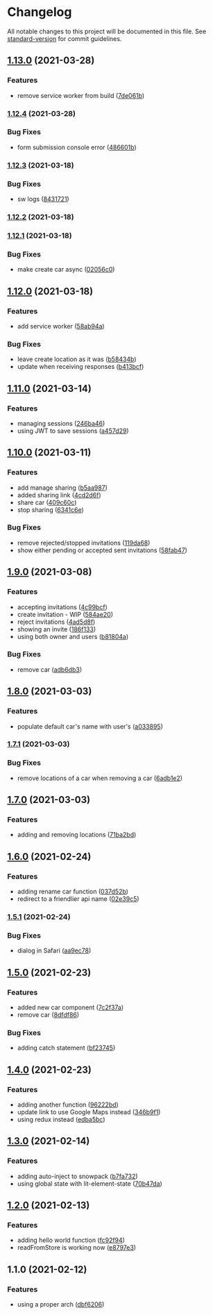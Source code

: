 # Changelog

All notable changes to this project will be documented in this file. See [standard-version](https://github.com/conventional-changelog/standard-version) for commit guidelines.

## [1.13.0](https://github.com/jdvivar/wheres-our-car-app/compare/v1.12.4...v1.13.0) (2021-03-28)


### Features

* remove service worker from build ([7de061b](https://github.com/jdvivar/wheres-our-car-app/commit/7de061b8e035e974b4d9a76e454e049209330105))

### [1.12.4](https://github.com/jdvivar/wheres-our-car-app/compare/v1.12.3...v1.12.4) (2021-03-28)


### Bug Fixes

* form submission console error ([486601b](https://github.com/jdvivar/wheres-our-car-app/commit/486601ba8c6049a450a9fd2e412bada6797c347a))

### [1.12.3](https://github.com/jdvivar/wheres-our-car-app/compare/v1.12.2...v1.12.3) (2021-03-18)


### Bug Fixes

* sw logs ([8431721](https://github.com/jdvivar/wheres-our-car-app/commit/8431721fff50f6cd8b87f76ce265c3585ce2a676))

### [1.12.2](https://github.com/jdvivar/wheres-our-car-app/compare/v1.12.1...v1.12.2) (2021-03-18)

### [1.12.1](https://github.com/jdvivar/wheres-our-car-app/compare/v1.12.0...v1.12.1) (2021-03-18)


### Bug Fixes

* make create car async ([02056c0](https://github.com/jdvivar/wheres-our-car-app/commit/02056c0b3d30acb6ba942ae2518081fab968aa9c))

## [1.12.0](https://github.com/jdvivar/wheres-our-car-app/compare/v1.11.0...v1.12.0) (2021-03-18)


### Features

* add service worker ([58ab94a](https://github.com/jdvivar/wheres-our-car-app/commit/58ab94a68c6db2d40004817e0d6613c0cf1e92c3))


### Bug Fixes

* leave create location as it was ([b58434b](https://github.com/jdvivar/wheres-our-car-app/commit/b58434b9e5b13225962d51185943ab25d6886da3))
* update when receiving responses ([b413bcf](https://github.com/jdvivar/wheres-our-car-app/commit/b413bcfd10be5b2b8f24ba9e9cdeca9e4504c2b0))

## [1.11.0](https://github.com/jdvivar/wheres-our-car-app/compare/v1.10.0...v1.11.0) (2021-03-14)


### Features

* managing sessions ([246ba46](https://github.com/jdvivar/wheres-our-car-app/commit/246ba46378c17020de44ad288fa1b0d041e50777))
* using JWT to save sessions ([a457d29](https://github.com/jdvivar/wheres-our-car-app/commit/a457d292660bd3c8d65d3821eb34d4304e8196d7))

## [1.10.0](https://github.com/jdvivar/wheres-our-car-app/compare/v1.9.0...v1.10.0) (2021-03-11)


### Features

* add manage sharing ([b5aa987](https://github.com/jdvivar/wheres-our-car-app/commit/b5aa9875592c34bd83ccc6456da8bd2b40f72778))
* added sharing link ([4cd2d6f](https://github.com/jdvivar/wheres-our-car-app/commit/4cd2d6f797d5e2827396ef226147f6e3ff01ed8f))
* share car ([409c60c](https://github.com/jdvivar/wheres-our-car-app/commit/409c60c977bad7b38e934c4263cfd8bf11378557))
* stop sharing ([6341c6e](https://github.com/jdvivar/wheres-our-car-app/commit/6341c6e0631f6c6441fcb02dd0da7811e00e194f))


### Bug Fixes

* remove rejected/stopped invitations ([119da68](https://github.com/jdvivar/wheres-our-car-app/commit/119da68395298216678bf6530e9aabd8270e0156))
* show either pending or accepted sent invitations ([58fab47](https://github.com/jdvivar/wheres-our-car-app/commit/58fab4770311999f4b6ca5d35abc874015b60889))

## [1.9.0](https://github.com/jdvivar/wheres-our-car-app/compare/v1.8.0...v1.9.0) (2021-03-08)


### Features

* accepting invitations ([4c99bcf](https://github.com/jdvivar/wheres-our-car-app/commit/4c99bcf1803d19f91b316c0b141d0d6589b755c2))
* create invitation - WIP ([584ae20](https://github.com/jdvivar/wheres-our-car-app/commit/584ae2082205053f255a5f5fc4130297a63853cd))
* reject invitations ([4ad5d8f](https://github.com/jdvivar/wheres-our-car-app/commit/4ad5d8f64c543dd1584f83f43a608d3ff8d7b464))
* showing an invite ([186f133](https://github.com/jdvivar/wheres-our-car-app/commit/186f133413e4f633aee172902eef6d94b371003c))
* using both owner and users ([b81804a](https://github.com/jdvivar/wheres-our-car-app/commit/b81804a8a658a439ef8021ef816799e08fdf2616))


### Bug Fixes

* remove car ([adb6db3](https://github.com/jdvivar/wheres-our-car-app/commit/adb6db3dc7a0a9bc263ba6954bff59b9a4a4de63))

## [1.8.0](https://github.com/jdvivar/wheres-our-car-app/compare/v1.7.1...v1.8.0) (2021-03-03)


### Features

* populate default car's name with user's ([a033895](https://github.com/jdvivar/wheres-our-car-app/commit/a033895178294c11931cfadd55ecd3c8284101bc))

### [1.7.1](https://github.com/jdvivar/wheres-our-car-app/compare/v1.7.0...v1.7.1) (2021-03-03)


### Bug Fixes

* remove locations of a car when removing a car ([6adb1e2](https://github.com/jdvivar/wheres-our-car-app/commit/6adb1e2a2ffeddd0ccf9166b191d9c6c70836da6))

## [1.7.0](https://github.com/jdvivar/wheres-our-car-app/compare/v1.6.0...v1.7.0) (2021-03-03)


### Features

* adding and removing locations ([71ba2bd](https://github.com/jdvivar/wheres-our-car-app/commit/71ba2bd45e4a91270774c37e4ff9e482b0bc49b3))

## [1.6.0](https://github.com/jdvivar/wheres-our-car-app/compare/v1.5.1...v1.6.0) (2021-02-24)


### Features

* adding rename car function ([037d52b](https://github.com/jdvivar/wheres-our-car-app/commit/037d52b798e0afef3e0b9b99f84753b8375fc4ff))
* redirect to a friendlier api name ([02e39c5](https://github.com/jdvivar/wheres-our-car-app/commit/02e39c5c396bba1f05a04ec489b5e208b926847e))

### [1.5.1](https://github.com/jdvivar/wheres-our-car-app/compare/v1.5.0...v1.5.1) (2021-02-24)


### Bug Fixes

* dialog in Safari ([aa9ec78](https://github.com/jdvivar/wheres-our-car-app/commit/aa9ec78a3f0fdc9d45acb8603a17643ddaf92310))

## [1.5.0](https://github.com/jdvivar/wheres-our-car-app/compare/v1.4.0...v1.5.0) (2021-02-23)


### Features

* added new car component ([7c2f37a](https://github.com/jdvivar/wheres-our-car-app/commit/7c2f37adbb60b443a07c2744d39b1eeacb3af4a9))
* remove car ([8dfdf86](https://github.com/jdvivar/wheres-our-car-app/commit/8dfdf86bb070c0222f7e68230e40ce938ce4a51f))


### Bug Fixes

* adding catch statement ([bf23745](https://github.com/jdvivar/wheres-our-car-app/commit/bf237450d4b510d6eabe02502618a8eef9612b09))

## [1.4.0](https://github.com/jdvivar/wheres-our-car-app/compare/v1.3.0...v1.4.0) (2021-02-23)


### Features

* adding another function ([96222bd](https://github.com/jdvivar/wheres-our-car-app/commit/96222bd1cfe0cdda0a487425173404ff1eae5774))
* update link to use Google Maps instead ([346b9f1](https://github.com/jdvivar/wheres-our-car-app/commit/346b9f1e1cfa0f4f232bdcec0ba5fcfd087a0de5))
* using redux instead ([edba5bc](https://github.com/jdvivar/wheres-our-car-app/commit/edba5bc5c20da26e6b58433cdb3c4922455aa86c))

## [1.3.0](https://github.com/jdvivar/wheres-our-car-app/compare/v1.2.0...v1.3.0) (2021-02-14)


### Features

* adding auto-inject to snowpack ([b7fa732](https://github.com/jdvivar/wheres-our-car-app/commit/b7fa7322aeceb03dc61ca722436c1948f177bd9b))
* using global state with lit-element-state ([70b47da](https://github.com/jdvivar/wheres-our-car-app/commit/70b47da36f461ba549201f3810e40d675dcef750))

## [1.2.0](https://github.com/jdvivar/wheres-our-car-app/compare/v1.1.0...v1.2.0) (2021-02-13)


### Features

* adding hello world function ([fc92f94](https://github.com/jdvivar/wheres-our-car-app/commit/fc92f94656fe60726f17f2fd45be5717f60d33af))
* readFromStore is working now ([e8797e3](https://github.com/jdvivar/wheres-our-car-app/commit/e8797e3fb7ead0ae8fdf5ad5695fb9020a4a720a))

## 1.1.0 (2021-02-12)


### Features

* using a proper arch ([dbf6206](https://github.com/jdvivar/wheres-our-car-app/commit/dbf6206957d6e5aa6232e8e8d97516729ab149a2))
